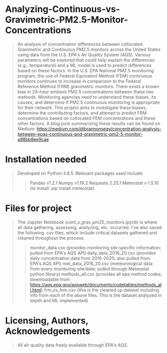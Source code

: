 # Analyzing-Continuous-vs-Gravimetric-PM2.5-Monitor-Concentrations
>An analysis of concentration differences between collocated Gravimetric and Continuous PM2.5 monitors across the United States using data from the U.S. EPA's Air Quality System (AQS). Various parameters will be explored that could help explain the differences (e.g., temperature) and a ML model is used to predict differences based on these factors.
>In the U.S. EPA National PM2.5 monitoring program, the use of Federal Equivalent Method (FEM) continuous monitors continues to increase in comparison to the Federal Reference Method (FRM) gravimetric monitors. There exists a known bias in 24-hour ambient PM2.5 concentrations between these two methods. Monitoring agencies need to understand these biases, its causes, and determine if PM2.5 continuous monitoring is appropriate for their network. This project aims to investigate these biases, determine the contributing factors, and attempt to predict FRM concentrations based on collocated FEM concentrations and these other factors.
> A blog post summarizing these results can be found on Medium: https://medium.com/@brannonseay/concentration-analysis-between-epas-continuous-and-gravimetric-pm2-5-monitor-a98bb8ee9cae

# Installation needed
> Developed on Python 3.8.5. Relevant packages used include:
>> Pandas v1.2.1
>> Numpy v1.19.2
>> Requests 2.25.1
>> Meteostat v 1.5.10 (to install: pip install meteostat)

# Files for project
> The Jupyter Notebook (cont_v_grav_pm25_monitors.ipynb) is where all data gathering, assessing, analyzing, etc. occurred.
> I've also saved the following .csv files, which include critical datasets gathered and cleaned throughout the process.
>> monitor_data.csv (provides monitoring site specific information; pulled from EPA's AQS API)
>> daily_data_2016_20.csv (provides daily concentration data from 2016-2020; also pulled from EPA's AQS API)
>> met_data_2016_20.csv (meteorological data from every monitoring site/date; pulled through Meteostat python library)
>> methods_all.csv (provides all epa method codes; downloadable from https://aqs.epa.gov/aqsweb/documents/codetables/methods_all.html)
>> frm_vs_fem.csv (this is the cleaned up dataset including info from each of the above files. This is the dataset analyzed in depth and ML implemented)

# Licensing, Authors, Acknowledgements
> All air quality data freely available through EPA's AQS.

